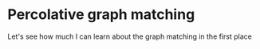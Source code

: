 Percolative graph matching
====

Let's see how much I can learn about the graph matching in the first place
